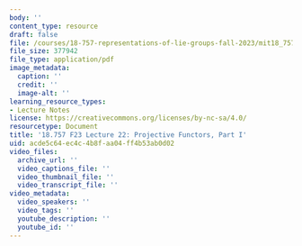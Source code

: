 ```yaml
---
body: ''
content_type: resource
draft: false
file: /courses/18-757-representations-of-lie-groups-fall-2023/mit18_757_f23_lec22.pdf
file_size: 377942
file_type: application/pdf
image_metadata:
  caption: ''
  credit: ''
  image-alt: ''
learning_resource_types:
- Lecture Notes
license: https://creativecommons.org/licenses/by-nc-sa/4.0/
resourcetype: Document
title: '18.757 F23 Lecture 22: Projective Functors, Part I'
uid: acde5c64-ec4c-4b8f-aa04-ff4b53ab0d02
video_files:
  archive_url: ''
  video_captions_file: ''
  video_thumbnail_file: ''
  video_transcript_file: ''
video_metadata:
  video_speakers: ''
  video_tags: ''
  youtube_description: ''
  youtube_id: ''
---
```

